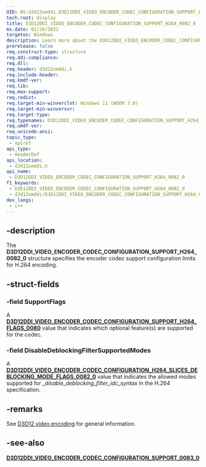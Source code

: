 ```yaml
---
UID: NS:d3d12umddi.D3D12DDI_VIDEO_ENCODER_CODEC_CONFIGURATION_SUPPORT_H264_0082_0
tech.root: display
title: D3D12DDI_VIDEO_ENCODER_CODEC_CONFIGURATION_SUPPORT_H264_0082_0
ms.date: 02/16/2022
targetos: Windows
description: Learn more about the D3D12DDI_VIDEO_ENCODER_CODEC_CONFIGURATION_SUPPORT_H264_0082_0 structure.
prerelease: false
req.construct-type: structure
req.ddi-compliance: 
req.dll: 
req.header: d3d12umddi.h
req.include-header: 
req.kmdf-ver: 
req.lib: 
req.max-support: 
req.redist: 
req.target-min-winverclnt: Windows 11 (WDDM 3.0)
req.target-min-winversvr: 
req.target-type: 
req.typenames: D3D12DDI_VIDEO_ENCODER_CODEC_CONFIGURATION_SUPPORT_H264_0082_0
req.umdf-ver: 
req.unicode-ansi: 
topic_type:
 - apiref
api_type:
 - HeaderDef
api_location:
 - d3d12umddi.h
api_name:
 - D3D12DDI_VIDEO_ENCODER_CODEC_CONFIGURATION_SUPPORT_H264_0082_0
f1_keywords:
 - D3D12DDI_VIDEO_ENCODER_CODEC_CONFIGURATION_SUPPORT_H264_0082_0
 - d3d12umddi/D3D12DDI_VIDEO_ENCODER_CODEC_CONFIGURATION_SUPPORT_H264_0082_0
dev_langs:
 - c++
---
```


## -description

The **D3D12DDI_VIDEO_ENCODER_CODEC_CONFIGURATION_SUPPORT_H264_0082_0** structure specifies the encoder codec support configuration limits for H.264 encoding.

## -struct-fields

### -field SupportFlags

A [**D3D12DDI_VIDEO_ENCODER_CODEC_CONFIGURATION_SUPPORT_H264_FLAGS_0080**](ne-d3d12umddi-d3d12ddi_video_encoder_codec_configuration_support_h264_flags_0080.md) value that indicates which optional feature(s) are supported for the codec.

### -field DisableDeblockingFilterSupportedModes

A [**D3D12DDI_VIDEO_ENCODER_CODEC_CONFIGURATION_H264_SLICES_DEBLOCKING_MODE_FLAGS_0082_0**](ne-d3d12umddi-d3d12ddi_video_encoder_codec_configuration_h264_slices_deblocking_mode_flags_0082_0.md) value that indicates the allowed modes supported for *_disable_deblocking_filter_idc_syntax* in the H.264 specification.

## -remarks

See [D3D12 video encoding](/windows-hardware/drivers/display/video-encoding-d3d12.md) for general information.

## -see-also

[**D3D12DDI_VIDEO_ENCODER_CODEC_CONFIGURATION_SUPPORT_0083_0**](ns-d3d12umddi-d3d12ddi_video_encoder_codec_configuration_support_0083_0.md)
